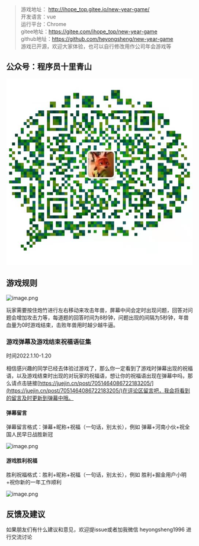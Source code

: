 <!--
 * @Author: 贺永胜
 * @Date: 2022-01-05 08:43:55
 * @email: 1378431028@qq.com
 * @LastEditors: 贺永胜
 * @LastEditTime: 2022-01-24 13:17:14
 * @Descripttion: 
-->
> 游戏地址： http://ihope_top.gitee.io/new-year-game/</br>
> 开发语言：vue</br>
> 运行平台：Chrome</br>
> gitee地址：https://gitee.com/ihope_top/new-year-game</br>
> github地址：https://github.com/heyongsheng/new-year-game</br>
> 游戏已开源，欢迎大家体验，也可以自行修改用作公司年会游戏等

## 公众号：程序员十里青山

![image.png](/public/img/gz.jpg)
## 游戏规则

![image.png](https://p6-juejin.byteimg.com/tos-cn-i-k3u1fbpfcp/731cb8bd33914f628ffcf8e24c2e128f~tplv-k3u1fbpfcp-watermark.image?)

玩家需要按住炮竹进行左右移动来攻击年兽，屏幕中间会定时出现问题，回答对问题会增加攻击力等，每道题的回答时间为8秒钟，问题出现的间隔为5秒钟，年兽血量为0时游戏结束，击败年兽用时越少越牛逼。

### 游戏弹幕及游戏结束祝福语征集

时间2022.1.10-1.20

相信感兴趣的同学已经去体验过游戏了，那么你一定看到了游戏时弹幕出现的祝福语，以及游戏结束时出现的对玩家的祝福语，想让你的祝福语出现在弹幕中吗，那么请点击链接[https://juejin.cn/post/7051464086722183205/](https://juejin.cn/post/7051464086722183205/)在评论区留言吧，我会将看到的留言及时更新到弹幕中哦。

#### 弹幕留言

弹幕留言格式：弹幕+昵称+祝福（一句话，别太长），例如 弹幕+河南小伙+祝全国人民早日战胜新冠

![image.png](https://p6-juejin.byteimg.com/tos-cn-i-k3u1fbpfcp/12825e65025140d5986444120d378ce3~tplv-k3u1fbpfcp-watermark.image?)

#### 游戏胜利祝福

胜利祝福格式：胜利+昵称+祝福（一句话，别太长），例如 胜利+掘金用户小明+祝你新的一年工作顺利

![image.png](https://p9-juejin.byteimg.com/tos-cn-i-k3u1fbpfcp/7e1a74266a6b4f869f4ea1dc1653a5e3~tplv-k3u1fbpfcp-watermark.image?)

## 反馈及建议

如果朋友们有什么建议和意见，欢迎提issue或者加我微信 heyongsheng1996 进行交流讨论